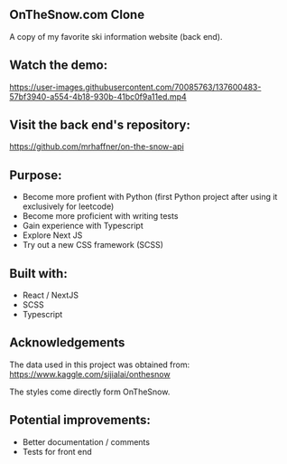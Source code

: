 ## OnTheSnow.com Clone

A copy of my favorite ski information website (back end).

## Watch the demo:

https://user-images.githubusercontent.com/70085763/137600483-57bf3940-a554-4b18-930b-41bc0f9a11ed.mp4

## Visit the back end's repository:

https://github.com/mrhaffner/on-the-snow-api

## Purpose:

- Become more profient with Python (first Python project after using it exclusively for leetcode)
- Become more proficient with writing tests
- Gain experience with Typescript
- Explore Next JS
- Try out a new CSS framework (SCSS)

## Built with:

- React / NextJS
- SCSS
- Typescript

## Acknowledgements

The data used in this project was obtained from:
https://www.kaggle.com/sijialai/onthesnow

The styles come directly form OnTheSnow.

## Potential improvements:

- Better documentation / comments
- Tests for front end

